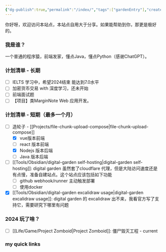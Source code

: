 ```yaml
---
{"dg-publish":true,"permalink":"/index/","tags":["gardenEntry"],"created":"2024-01-15T10:28:16.424+08:00","updated":"2024-01-18T09:56:00.937+08:00"}
---
```


你好呀，欢迎访问本站点，本站点自用大于分享。如果能帮助到你，那更是极好的。

### 我是谁？
一个普通的程序猿，前端发家，懂点Java，懂点Python（感谢ChatGPT）。

### 计划清单 - 长期
- [ ] IELTS 学习中，希望2024结束 能达到7.0水平
- [ ] 加密货币交易 with 深度学习，还未开始
- [ ] 前端面试题
- [ ] 【项目】类MarginNote Web 应用开发。

### 计划清单 - 短期（最多一个月）
+ [ ] 造轮子 - [[Projects/file-chunk-upload-compose\|file-chunk-upload-compose]]
	+ [x] vue版本前端
	+ [ ] react 版本前端
	+ [x] Nodejs 版本后端
	+ [ ] Java 版本后端
+ [ ] [[Tools/Obsidian/digital-garden self-hosting\|digital-garden self-hosting]]: digital garden 虽然套了cloudflare 代理，但是大陆访问速度还是有点慢，准备自建站点。这个站点应该包括如下功能
	+ [ ] github webhook/runner 主动触发部署
	+ [ ] 使用docker
+ [x] [[Tools/Obsidian/digital-garden excalidraw usage\|digital-garden excalidraw usage]]: digital garden 的 excalidraw 出不来，我看官方写了支持它，需要研究下哪里有问题 
### 2024 玩了啥？
- [ ] [[Life/Game/Project Zomboid\|Project Zomboid]]: 僵尸毁灭工程 - current

### my quick links 

